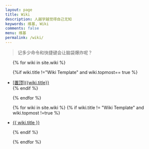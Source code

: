 ```yaml
---
layout: page
title: Wiki
description: 人越学越觉得自己无知
keywords: 维基, Wiki
comments: false
menu: 维基
permalink: /wiki/
---
```


> 记多少命令和快捷键会让脑袋爆炸呢？

<ul class="listing">

{% for wiki in site.wiki %}

{%if wiki.title !="Wiki Template" and wiki.topmost== true %}

<li class="listing-item"><a href="{{site.url}}{{wiki.url}}"><span clsas="top-most-flag">[置顶]</span>{{wiki.title}}</a></li>
{% endif %}

{% endfor %}

{% for wiki in site.wiki %}
{% if wiki.title != "Wiki Template" and wiki.topmost !=true %}

<li class="listing-item"><a href="{{ site.url }}{{ wiki.url }}">{{ wiki.title }}</a></li>

{% endif %}

{% endfor %}

</ul>
